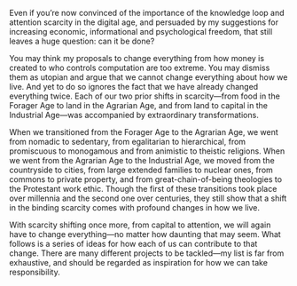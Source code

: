 Even if you’re now convinced of the importance of the knowledge loop and attention scarcity in the digital age, and persuaded by my suggestions for increasing economic, informational and psychological freedom, that still leaves a huge question: can it be done?

You may think my proposals to change everything from how money is created to who controls computation are too extreme. You may dismiss them as utopian and argue that we cannot change everything about how we live. And yet to do so ignores the fact that we have already changed everything twice. Each of our two prior shifts in scarcity—from food in the Forager Age to land in the Agrarian Age, and from land to capital in the Industrial Age—was accompanied by extraordinary transformations.

When we transitioned from the Forager Age to the Agrarian Age, we went from nomadic to sedentary, from egalitarian to hierarchical, from promiscuous to monogamous and from animistic to theistic religions. When we went from the Agrarian Age to the Industrial Age, we moved from the countryside to cities, from large extended families to nuclear ones, from commons to private property, and from great-chain-of-being theologies to the Protestant work ethic. Though the first of these transitions took place over millennia and the second one over centuries, they still show that a shift in the binding scarcity comes with profound changes in how we live.

With scarcity shifting once more, from capital to attention, we will again have to change everything—no matter how daunting that may seem. What follows is a series of ideas for how each of us can contribute to that change. There are many different projects to be tackled—my list is far from exhaustive, and should be regarded as inspiration for how we can take responsibility.

‍
